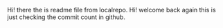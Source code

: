 Hi! there the is readme file from localrepo.
Hi! welcome back again this is just checking the commit count in github.
